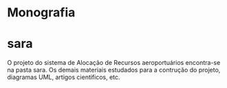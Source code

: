 # Monografia
# sara
O projeto do sistema de Alocação de Recursos aeroportuários encontra-se na pasta sara.
Os demais materiais estudados para a contrução do projeto, diagramas UML, artigos cientificos, etc.
